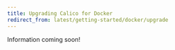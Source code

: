 ```yaml
---
title: Upgrading Calico for Docker
redirect_from: latest/getting-started/docker/upgrade
---
```

Information coming soon!
